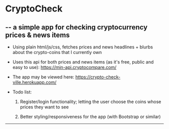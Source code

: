 # CryptoCheck 
## -- a simple app for checking cryptocurrency prices & news items

* Using plain html/js/css, fetches prices and news headlines + blurbs about the crypto-coins that I currently own

* Uses this api for both prices and news items (as it's free, public and easy to use): https://min-api.cryptocompare.com/

* The app may be viewed here: https://crypto-check-ville.herokuapp.com/

* Todo list: 

  1. Register/login functionality; letting the user choose the coins whose prices they want to see

  2. Better styling/responsiveness for the app (with Bootstrap or similar)

___
